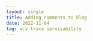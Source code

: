 ```yaml
---
layout: single
title: Adding_comments_to_blog
date: 2022-11-04
tag: wcs trace servisability 
---
```

